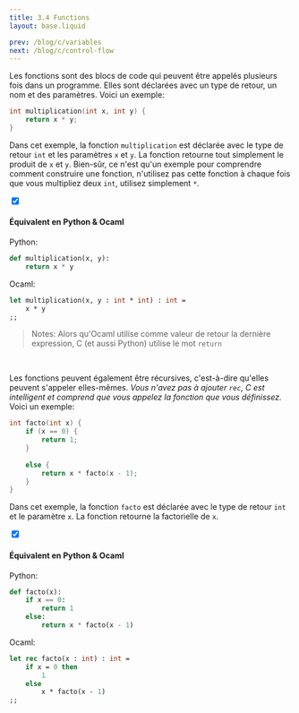 ```yaml
---
title: 3.4 Functions
layout: base.liquid

prev: /blog/c/variables
next: /blog/c/control-flow
---
```


Les fonctions sont des blocs de code qui peuvent être appelés plusieurs fois dans un programme. Elles sont déclarées avec un type de retour, un nom et des paramètres. Voici un exemple:
```c
int multiplication(int x, int y) {
    return x * y;
}
```
Dans cet exemple, la fonction `multiplication` est déclarée avec le type de retour `int` et les paramètres `x` et `y`. La fonction retourne tout simplement le produit de `x` et `y`. Bien-sûr, ce n'est qu'un exemple pour comprendre comment construire une fonction, n'utilisez pas cette fonction à chaque fois que vous multipliez deux `int`, utilisez simplement `*`.
<br>

<section class="accordion">
    <input type="checkbox" checked>
    <h4>Équivalent en Python & Ocaml<i></i></h4>
<article>

Python:
```py
def multiplication(x, y):
    return x * y
```

Ocaml:
```ml
let multiplication(x, y : int * int) : int =
    x * y
;;
```
> Notes: Alors qu'Ocaml utilise comme valeur de retour la dernière expression, C (et aussi Python) utilise le mot `return`
</article>
</section>
<br>

Les fonctions peuvent également être récursives, c'est-à-dire qu'elles peuvent s'appeler elles-mêmes. *Vous n'avez pas à ajouter `rec`, C est intelligent et comprend que vous appelez la fonction que vous définissez.* Voici un exemple:
```c
int facto(int x) {
    if (x == 0) {
        return 1;
    }
    
    else {
        return x * facto(x - 1);
    }
}
```
Dans cet exemple, la fonction `facto` est déclarée avec le type de retour `int` et le paramètre `x`. La fonction retourne la factorielle de `x`.

<section class="accordion">
    <input type="checkbox" checked>
    <h4>Équivalent en Python & Ocaml<i></i></h4>
<article>

Python:
```py
def facto(x):
    if x == 0:
        return 1
    else:
        return x * facto(x - 1)
```

Ocaml:
```ml
let rec facto(x : int) : int =
    if x = 0 then
        1
    else
        x * facto(x - 1)
;;
```
</article>
</section>

